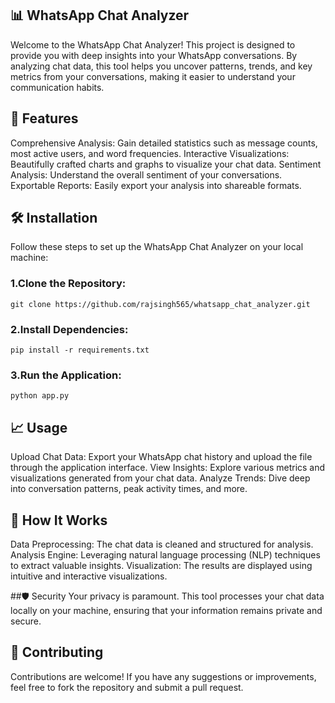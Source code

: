 ## 📊 WhatsApp Chat Analyzer
Welcome to the WhatsApp Chat Analyzer! This project is designed to provide you with deep insights into your WhatsApp conversations. By analyzing chat data, this tool helps you uncover patterns, trends, and key metrics from your conversations, making it easier to understand your communication habits.

## 🚀 Features
Comprehensive Analysis: Gain detailed statistics such as message counts, most active users, and word frequencies.
Interactive Visualizations: Beautifully crafted charts and graphs to visualize your chat data.
Sentiment Analysis: Understand the overall sentiment of your conversations.
Exportable Reports: Easily export your analysis into shareable formats.

## 🛠️ Installation
Follow these steps to set up the WhatsApp Chat Analyzer on your local machine:

### 1.Clone the Repository:
```
git clone https://github.com/rajsingh565/whatsapp_chat_analyzer.git
```

### 2.Install Dependencies:
```
pip install -r requirements.txt
```

### 3.Run the Application:
  ```
python app.py
```

## 📈 Usage
Upload Chat Data: Export your WhatsApp chat history and upload the file through the application interface.
View Insights: Explore various metrics and visualizations generated from your chat data.
Analyze Trends: Dive deep into conversation patterns, peak activity times, and more.
## 🧠 How It Works
Data Preprocessing: The chat data is cleaned and structured for analysis.
Analysis Engine: Leveraging natural language processing (NLP) techniques to extract valuable insights.
Visualization: The results are displayed using intuitive and interactive visualizations.

##🛡️ Security
Your privacy is paramount. This tool processes your chat data locally on your machine, ensuring that your information remains private and secure.

## 🤝 Contributing
  Contributions are welcome! If you have any suggestions or improvements, feel free to fork the repository and submit a pull request.

